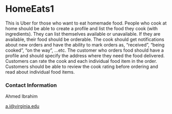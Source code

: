 # HomeEats1

This is Uber for those who want to eat homemade food. People who cook at home should be able to create a profile and list the food they cook (with ingredients). They can list themselves available or unavailable. If they are available, their food should be orderable. The cook should get notifications about new orders and have the ability to mark orders as, “received”, “being cooked”, “on the way”, ...etc. The customer who orders food should have a profile and should specify the address where they need the food delivered. Customers can rate the cook and each individual food item in the order. Customers should be able to review the cook rating before ordering and read about individual food items.

### Contact Information

Ahmed Ibrahim

a.i@virginia.edu
